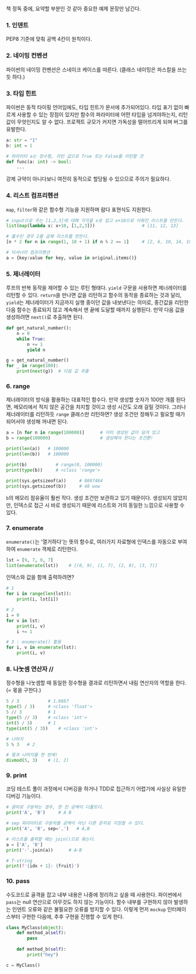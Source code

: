 책 정독 중에, 요약할 부분인 것 같아 중요한 예제 문장만 남긴다.

### 1. 인덴트
PEP8 기준에 맞춰 공백 4칸이 원칙이다.

### 2. 네이밍 컨벤션
파이썬의 네이밍 컨벤션은 스네이크 케이스를 따른다.
(클래스 네이밍은 파스칼을 쓰는 듯 하다.)

### 3. 타입 힌트
파이썬은 동적 타이핑 언어임에도, 타입 힌트가 문서에 추가되어있다. 
타입 표기 없이 빠르게 사용할 수 있는 장점이 있지만 함수의 파라미터에 어떤 타입을 넘겨야하는지, 리턴값이 무엇인지도 알 수 없다.
프로젝트 규모가 커지면 가독성을 떨어뜨리게 되며 버그를 유발한다.
```python
a: str = "1"
b: int = 1

# 파라미터 a는 정수형, 리턴 값으로 True 또는 False를 리턴할 것
def func(a: int) -> bool:
    ...

```
강제 규약이 아니다보니 여전히 동적으로 할당될 수 있으므로 주의가 필요하다.

### 4. 리스트 컴프리헨션
`map`, `filter`와 같은 함수형 기능을 지원하며 람다 표현식도 지원한다.
```python
# input으로 주는 [1,2,3]에 대해 각각을 x로 잡고 x+10으로 이뤄진 리스트를 만든다.
list(map(lambda x: x+10, [1,2,3]))                  # [11, 12, 13]

# 홀수인 경우 2를 곱해 리스트를 만든다.
[n * 2 for n in range(1, 10 + 1) if n % 2 == 1]     # [2, 6, 10, 14, 18]

# 딕셔너리 컴프리헨션
a = {key:value for key, value in original.items()}
```

### 5. 제너레이터
루프의 반복 동작을 제어할 수 있는 루틴 형태다.
`yield` 구문을 사용하면 제너레이터를 리턴할 수 있다. `return`을 만나면 값을 리턴하고 함수의 동작을 종료하는 것과 달리, `yield`는 제너레이터가 지금까지 실행 중이던 값을 내보낸다는 의미로, 중간값을 리턴한 다음 함수는 종료되지 않고 계속해서 맨 끝에 도달할 때까지 실행된다.
만약 다음 값을 생성하려면 `next()`로 추출하면 된다.
```python
def get_natural_number():
    n = 0
    while True:
        n += 1
        yield n

g = get_natural_number()
for _ in range(100):
    print(next(g))  # 다음 값 추출
```

### 6. range
제너레이터의 방식을 활용하는 대표적인 함수다.
만약 생성할 숫자가 100만 개쯤 된다면, 메모리에서 적지 않은 공간을 차지할 것이고 생성 시간도 오래 걸릴 것이다.
그러나 제너레이터를 리턴하듯 `range` 클래스만 리턴하면? 생성 조건만 정해두고 필요할 때가 되어서야 생성해 꺼내면 된다.
```python
a = [n for n in range(100000)]      # 이미 생성된 값이 담겨 있고
b = range(100000)                   # 생성해야 한다는 조건뿐!

print(len(a))   # 100000
print(len(b))   # 100000

print(b)           # range(0, 100000)
print(type(b))     # <class 'range'>

print(sys.getsizeof(a))     # 8697464
print(sys.getsizeof(b))     # 48 wow
```

`b`의 메모리 점유율이 훨씬 작다. 생성 조건만 보관하고 있기 때문이다.
생성되지 않았지만, 인덱스로 접근 시 바로 생성되기 때문에 리스트와 거의 동일한 느낌으로 사용할 수 있다.


### 7. enumerate
`enumerate()`는 '열거하다'는 뜻의 함수로, 여러가지 자료형에 인덱스를 자동으로 부여하여 `enumerate` 객체로 리턴한다.
```python
lst = [9, 7, 0, 7]
list(enumerate(lst))    # [(0, 9), (1, 7), (2, 0), (3, 7)]
```

인덱스와 값을 함께 출력하려면?
```python
# 1
for i in range(len(lst)):
    print(i, lst[i])

# 2
i = 0
for v in lst:
    print(i, v)
    i += 1

# 3 : enumerate() 활용
for i, v in enumerate(lst):
    print(i, v)
```

### 8. 나눗셈 연산자 //
정수형을 나눗셈할 때 동일한 정수형을 결과로 리턴하면서 내림 연산자의 역할을 한다. (= 몫을 구한다.)
```python
5 / 3           # 1.6667
type(5 / 3)     # <class 'float'>
5 // 3          # 1
type(5 // 3)    # <class 'int'>
int(5 / 3)      # 1
type(int(5 / 3))    # <class 'int'>

# 나머지
5 % 3   # 2

# 몫과 나머지를 한 번에!
divmod(5, 3)    # (1, 2)
```

### 9. print
코딩 테스트 풀이 과정에서 디버깅을 하거나 TDD로 접근하기 어렵기에 사실상 유일한 디버깅 기능이다.

```python
# 콤마로 구분하는 경우, 한 칸 공백이 디폴트다.
print('A', 'B')     # A B

# sep 파라미터로 구분자를 공백이 아닌 다른 문자로 지정할 수 있다.
print('A', 'B', sep=',')   # A,B

# 리스트를 출력할 때는 join()으로 묶는다.
a = ['A', 'B']
print('-'.join(a))      # A-B

# f-string
print(f'{idx + 1}: {fruit}')
```

### 10. pass
수도코드로 골격을 잡고 내부 내용은 나중에 정리하고 싶을 때 사용한다.
파이썬에서 `pass`는 null 연산으로 아무것도 하지 않는 기능이다. 함수 내부를 구현하지 않아 발생하는 인덴트 오류와 같은 불필요한 오류를 방지할 수 있다. 이렇게 먼저 `mockup` 인터페이스부터 구현한 다음에, 추후 구현을 진행할 수 있게 한다.

```python
class MyClass(object):
    def method_a(self):
        pass
    
    def method_b(self):
        print("hey")

c = MyClass()
```
